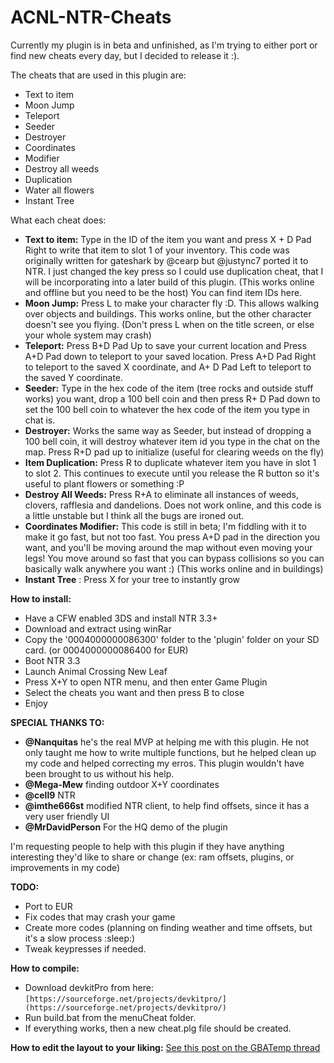 


# ACNL-NTR-Cheats
Currently my plugin is in beta and unfinished, as I'm trying to either port or find new cheats every day, but I decided to release it :).

The cheats that are used in this plugin are:

 - Text to item
 - Moon Jump
 - Teleport
 - Seeder
 - Destroyer
 - Coordinates
 - Modifier
 - Destroy all weeds
 - Duplication
 - Water all flowers
 - Instant Tree

What each cheat does:

 - **Text to item:** Type in the ID of the item you want and press X + D Pad Right to write that item to slot 1 of your inventory. This code was originally written for gateshark by @cearp but @justync7 ported it to NTR. I just changed the key press so I could use duplication cheat, that I will be incorporating into a later build of this plugin. (This works online and offline but you need to be the host) You can find item IDs here.
 - **Moon Jump:** Press L to make your character fly :D. This allows walking over objects and buildings. This works online, but the other character doesn't see you flying. (Don't press L when on the title screen, or else your whole system may crash)
 - **Teleport:** Press B+D Pad Up to save your current location and Press A+D Pad down to teleport to your saved location. Press A+D Pad Right to teleport to the saved X coordinate, and A+ D Pad Left to teleport to the saved Y coordinate.
 - **Seeder:** Type in the hex code of the item (tree rocks and outside stuff works) you want, drop a 100 bell coin and then press R+ D Pad down to set the 100 bell coin to whatever the hex code of the item you type in chat is.
 - **Destroyer:** Works the same way as Seeder, but instead of dropping a 100 bell coin, it will destroy whatever item id you type in the chat on the map. Press R+D pad up to initialize (useful for clearing weeds on the fly)
 - **Item Duplication:** Press R to duplicate whatever item you have in slot 1 to slot 2. This continues to execute until you release the R button so it's useful to plant flowers or something :P
 - **Destroy All Weeds:** Press R+A to eliminate all instances of weeds, clovers, rafflesia and dandelions. Does not work online, and this code is a little unstable but I think all the bugs are ironed out.
 - **Coordinates Modifier:** This code is still in beta; I'm fiddling with it to make it go fast, but not too fast. You press A+D pad in the direction you want, and you'll be moving around the map without even moving your legs! You move around so fast that you can bypass collisions so you can basically walk anywhere you want :) (This works online and in buildings)
 - **Instant Tree** : Press X for your tree to instantly grow

**How to install:**

 - Have a CFW enabled 3DS and install NTR 3.3+
 - Download and extract using winRar
 - Copy the '0004000000086300' folder to the 'plugin' folder on your SD card. (or 0004000000086400 for EUR)
 - Boot NTR 3.3
 - Launch Animal Crossing New Leaf
 - Press X+Y to open NTR menu, and then enter Game Plugin
 - Select the cheats you want and then press B to close
 - Enjoy
 
**SPECIAL THANKS TO:**
 - **@Nanquitas** he's the real MVP at helping me with this plugin. He not only taught me how to write multiple functions, but he helped clean up my code and helped correcting my erros. This plugin wouldn't have been brought to us without his help.
 - **@Mega-Mew** finding outdoor X+Y coordinates
 - **@cell9** NTR
 - **@imthe666st** modified NTR client, to help find offsets, since it has a very user friendly UI
 - **@MrDavidPerson** For the HQ demo of the plugin

I'm requesting people to help with this plugin if they have anything interesting they'd like to share or change (ex: ram offsets, plugins, or improvements in my code)

**TODO:**
 - Port to EUR
 - Fix codes that may crash your game
 - Create more codes (planning on finding weather and time offsets, but it's a slow process :sleep:)
 - Tweak keypresses if needed.
 
**How to compile:**
 - Download devkitPro from here: `[https://sourceforge.net/projects/devkitpro/](https://sourceforge.net/projects/devkitpro/)`
 - Run build.bat from the menuCheat folder.
 - If everything works, then a new cheat.plg file should be created.

**How to edit the layout to your liking:**
[See this post on the GBATemp thread](https://gbatemp.net/threads/release-animal-crossing-new-leaf-multi-cheat-ntr-plugin.428522/page-12#post-6488945)
